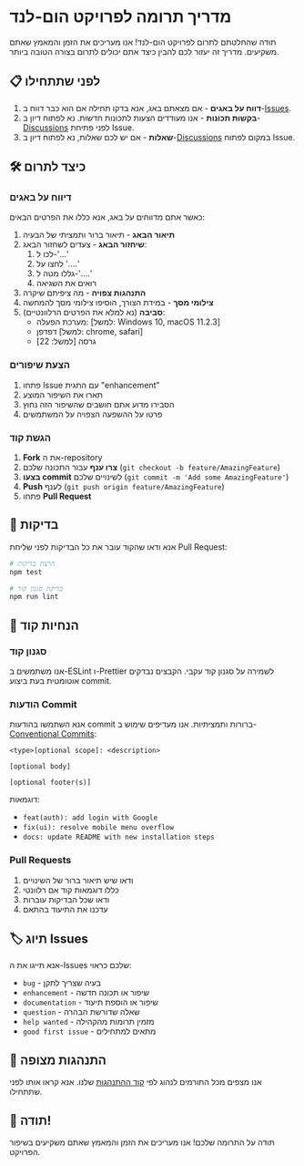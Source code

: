 # מדריך תרומה לפרויקט הום-לנד

תודה שהחלטתם לתרום לפרויקט הום-לנד! אנו מעריכים את הזמן והמאמץ שאתם משקיעים.
מדריך זה יעזור לכם להבין כיצד אתם יכולים לתרום בצורה הטובה ביותר.

## 📋 לפני שתתחילו

1. **דווח על באגים** - אם מצאתם באג, אנא בדקו תחילה אם הוא כבר דווח
   ב-[Issues](https://github.com/your-org/homeland/issues).
2. **בקשות תכונות** - אנו מעודדים הצעות לתכונות חדשות. נא לפתוח דיון
   ב-[Discussions](https://github.com/your-org/homeland/discussions) לפני פתיחת
   Issue.
3. **שאלות** - אם יש לכם שאלות, נא לפתוח דיון
   ב-[Discussions](https://github.com/your-org/homeland/discussions) במקום לפתוח
   Issue.

## 🛠️ כיצד לתרום

### דיווח על באגים

כאשר אתם מדווחים על באג, אנא כללו את הפרטים הבאים:

1. **תיאור הבאג** - תיאור ברור ותמציתי של הבעיה
2. **שיחזור הבאג** - צעדים לשחזור הבאג:
   1. לכו ל-'...'
   2. לחצו על '....'
   3. גללו מטה ל-'....'
   4. רואים את השגיאה
3. **התנהגות צפויה** - מה ציפיתם שיקרה
4. **צילומי מסך** - במידת הצורך, הוסיפו צילומי מסך להמחשה
5. **סביבה** (נא למלא את הפרטים הרלוונטיים):
   - מערכת הפעלה: [למשל: Windows 10, macOS 11.2.3]
   - דפדפן [למשל: chrome, safari]
   - גרסה [למשל: 22]

### הצעת שיפורים

1. פתחו Issue עם התגית "enhancement"
2. תארו את השיפור המוצע
3. הסבירו מדוע אתם חושבים שהשיפור הזה נחוץ
4. פרטו על ההשפעה הצפויה על המשתמשים

### הגשת קוד

1. **Fork** את ה-repository
2. **צרו ענף** עבור התכונה שלכם (`git checkout -b feature/AmazingFeature`)
3. **בצעו commit** לשינויים שלכם (`git commit -m 'Add some AmazingFeature'`)
4. **Push** לענף (`git push origin feature/AmazingFeature`)
5. פתחו **Pull Request**

## 🧪 בדיקות

אנא ודאו שהקוד עובר את כל הבדיקות לפני שליחת Pull Request:

```bash
# הרצת בדיקות
npm test

# בדיקת סגנון קוד
npm run lint
```

## 📝 הנחיות קוד

### סגנון קוד

אנו משתמשים ב-ESLint ו-Prettier לשמירה על סגנון קוד עקבי. הקבצים נבדקים אוטומטית
בעת ביצוע commit.

### הודעות Commit

אנא השתמשו בהודעות commit ברורות ותמציתיות. אנו מעדיפים שימוש
ב-[Conventional Commits](https://www.conventionalcommits.org/):

```
<type>[optional scope]: <description>

[optional body]

[optional footer(s)]
```

דוגמאות:

- `feat(auth): add login with Google`
- `fix(ui): resolve mobile menu overflow`
- `docs: update README with new installation steps`

### Pull Requests

1. ודאו שיש תיאור ברור של השינויים
2. כללו דוגמאות קוד אם רלוונטי
3. ודאו שכל הבדיקות עוברות
4. עדכנו את התיעוד בהתאם

## 🏷️ תיוג Issues

אנא תייגו את ה-Issues שלכם כראוי:

- `bug` - בעיה שצריך לתקן
- `enhancement` - שיפור או תכונה חדשה
- `documentation` - שיפור או הוספת תיעוד
- `question` - שאלה שדורשת הבהרה
- `help wanted` - מזמין תרומות מהקהילה
- `good first issue` - מתאים למתחילים

## 🤝 התנהגות מצופה

אנו מצפים מכל התורמים לנהוג לפי [קוד ההתנהגות](CODE_OF_CONDUCT.md) שלנו. אנא
קראו אותו לפני שתתחילו.

## 🎉 תודה!

תודה על התרומה שלכם! אנו מעריכים את הזמן והמאמץ שאתם משקיעים בשיפור הפרויקט.
